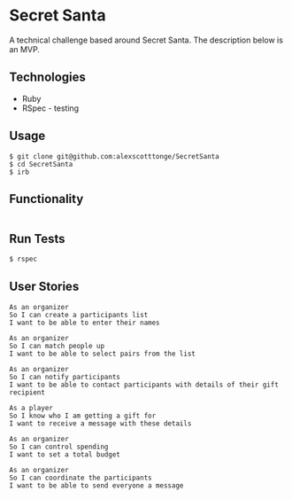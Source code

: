 # Secret Santa
A technical challenge based around Secret Santa. The description below is an MVP.

## Technologies
- Ruby
- RSpec - testing

## Usage
```
$ git clone git@github.com:alexscotttonge/SecretSanta
$ cd SecretSanta
$ irb
```

## Functionality
```sh
```

## Run Tests
```sh
$ rspec
```

## User Stories

```
As an organizer
So I can create a participants list
I want to be able to enter their names
```

```
As an organizer
So I can match people up
I want to be able to select pairs from the list
```

```
As an organizer
So I can notify participants
I want to be able to contact participants with details of their gift recipient
```

```
As a player
So I know who I am getting a gift for
I want to receive a message with these details
```

```
As an organizer
So I can control spending
I want to set a total budget
```

```
As an organizer
So I can coordinate the participants
I want to be able to send everyone a message
```

